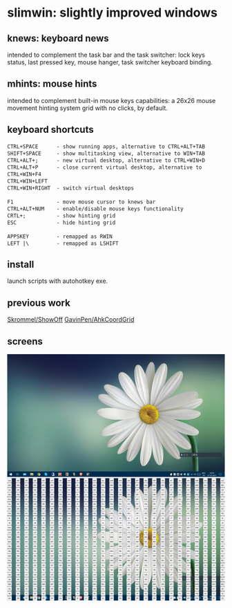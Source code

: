 # slimwin: slightly improved windows

## knews: keyboard news
intended to complement the task bar and the task switcher: lock keys status, last pressed key, mouse hanger, task switcher keyboard binding.

## mhints: mouse hints
intended to complement built-in mouse keys capabilities: a 26x26 mouse movement hinting system grid with no clicks, by default.

## keyboard shortcuts
```
CTRL+SPACE      - show running apps, alternative to CTRL+ALT+TAB
SHIFT+SPACE     - show multitasking view, alternative to WIN+TAB
CTRL+ALT+;      - new virtual desktop, alternative to CTRL+WIN+D
CTRL+ALT+P      - close current virtual desktop, alternative to CTRL+WIN+F4
CTRL+WIN+LEFT   
CTRL+WIN+RIGHT  - switch virtual desktops

F1              - move mouse cursor to knews bar
CTRL+ALT+NUM    - enable/disable mouse keys functionality
CRTL+;          - show hinting grid
ESC             - hide hinting grid

APPSKEY         - remapped as RWIN
LEFT |\         - remapped as LSHIFT
```

## install
launch scripts with autohotkey exe.

## previous work
[Skrommel/ShowOff](https://www.dcmembers.com/skrommel/download/showoff/)
[GavinPen/AhkCoordGrid](https://github.com/GavinPen/AhkCoordGrid/)
 
## screens
![knews](.\screens\knews_screen.png)
![mhints](.\screens\mhints_screen.png)
